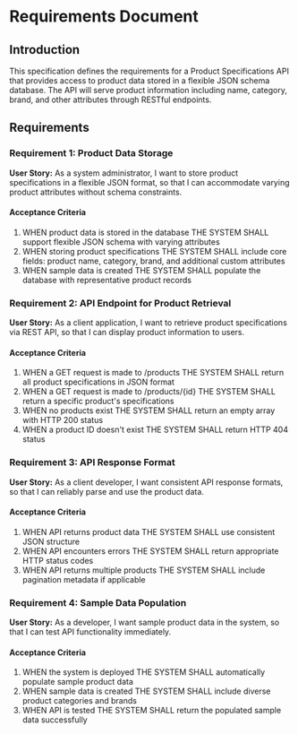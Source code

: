 # Requirements Document

## Introduction

This specification defines the requirements for a Product Specifications API that provides access to product data stored in a flexible JSON schema database. The API will serve product information including name, category, brand, and other attributes through RESTful endpoints.

## Requirements

### Requirement 1: Product Data Storage
**User Story:** As a system administrator, I want to store product specifications in a flexible JSON format, so that I can accommodate varying product attributes without schema constraints.

#### Acceptance Criteria
1. WHEN product data is stored in the database THE SYSTEM SHALL support flexible JSON schema with varying attributes
2. WHEN storing product specifications THE SYSTEM SHALL include core fields: product name, category, brand, and additional custom attributes
3. WHEN sample data is created THE SYSTEM SHALL populate the database with representative product records

### Requirement 2: API Endpoint for Product Retrieval
**User Story:** As a client application, I want to retrieve product specifications via REST API, so that I can display product information to users.

#### Acceptance Criteria
1. WHEN a GET request is made to /products THE SYSTEM SHALL return all product specifications in JSON format
2. WHEN a GET request is made to /products/{id} THE SYSTEM SHALL return a specific product's specifications
3. WHEN no products exist THE SYSTEM SHALL return an empty array with HTTP 200 status
4. WHEN a product ID doesn't exist THE SYSTEM SHALL return HTTP 404 status

### Requirement 3: API Response Format
**User Story:** As a client developer, I want consistent API response formats, so that I can reliably parse and use the product data.

#### Acceptance Criteria
1. WHEN API returns product data THE SYSTEM SHALL use consistent JSON structure
2. WHEN API encounters errors THE SYSTEM SHALL return appropriate HTTP status codes
3. WHEN API returns multiple products THE SYSTEM SHALL include pagination metadata if applicable

### Requirement 4: Sample Data Population
**User Story:** As a developer, I want sample product data in the system, so that I can test API functionality immediately.

#### Acceptance Criteria
1. WHEN the system is deployed THE SYSTEM SHALL automatically populate sample product data
2. WHEN sample data is created THE SYSTEM SHALL include diverse product categories and brands
3. WHEN API is tested THE SYSTEM SHALL return the populated sample data successfully